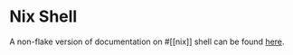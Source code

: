
# Nix Shell


A non-flake version of documentation on #[[nix]] shell can be found [here](https://nix.dev/tutorials/first-steps/declarative-shell).

